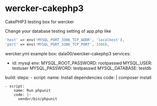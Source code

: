 # wercker-cakephp3

CakePHP3 testing box for wercker

Change your database testing setting of app.php like

```php
'host' => env('MYSQL_PORT_3306_TCP_ADDR', 'localhost'),
'port' => env('MYSQL_PORT_3306_TCP_PORT', 3306),
```

wercker.yml example
box: dala00/wercker-cakephp3
services:
  - id: mysql
    env:
      MYSQL_ROOT_PASSWORD: rootpasswd
      MYSQL_USER: testuser
      MYSQL_PASSWORD: testpasswd
      MYSQL_DATABASE: testdb

build:
  steps:
    - script:
        name: Install dependencies
        code: |
          composer install

    - script:
        name: Run phpunit
        code: |-
          vendor/bin/phpunit

